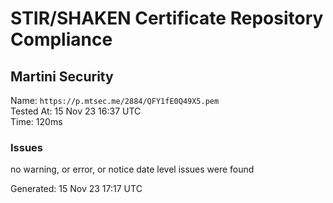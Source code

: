 # STIR/SHAKEN Certificate Repository Compliance

## Martini Security

Name: `https://p.mtsec.me/2884/QFY1fE0Q49X5.pem`\
Tested At: 15 Nov 23 16:37 UTC\
Time: 120ms

### Issues

no warning, or error, or notice date level issues were found

Generated: 15 Nov 23 17:17 UTC
